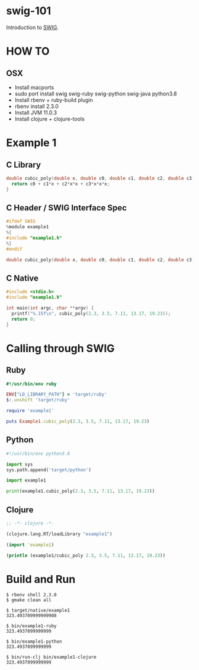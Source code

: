 # swig-101

Introduction to [SWIG](http://www.swig.org/).

# HOW TO

## OSX

* Install macports
* sudo port install swig swig-ruby swig-python swig-java python3.8
* Install rbenv + ruby-build plugin
* rbenv install 2.3.0
* Install JVM 11.0.3
* Install clojure + clojure-tools

# Example 1

## C Library

``` C
double cubic_poly(double x, double c0, double c1, double c2, double c3) {
  return c0 + c1*x + c2*x*x + c3*x*x*x;
}
```

## C Header / SWIG Interface Spec

``` C
#ifdef SWIG
%module example1
%{
#include "example1.h"
%}
#endif

double cubic_poly(double x, double c0, double c1, double c2, double c3);
```

## C Native

``` C
#include <stdio.h>
#include "example1.h"

int main(int argc, char **argv) {
  printf("%.15f\n", cubic_poly(2.3, 3.5, 7.11, 13.17, 19.23));
  return 0;
}
```

# Calling through SWIG

## Ruby

``` Ruby
#!/usr/bin/env ruby

ENV["LD_LIBRARY_PATH"] = 'target/ruby'
$:.unshift 'target/ruby'

require 'example1'

puts Example1.cubic_poly(2.3, 3.5, 7.11, 13.17, 19.23)
```

## Python

``` Python
#!/usr/bin/env python3.8

import sys
sys.path.append('target/python')

import example1

print(example1.cubic_poly(2.3, 3.5, 7.11, 13.17, 19.23))
```

## Clojure

``` Clojure
;; -*- clojure -*-

(clojure.lang.RT/loadLibrary "example1")

(import 'example1)

(println (example1/cubic_poly 2.3, 3.5, 7.11, 13.17, 19.23))
```

# Build and Run

```
$ rbenv shell 2.3.0
$ gmake clean all

$ target/native/example1
323.493709999999908

$ bin/example1-ruby
323.4937099999999

$ bin/example1-python
323.4937099999999

$ bin/run-clj bin/example1-clojure
323.4937099999999
```
